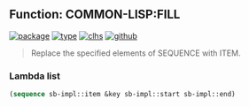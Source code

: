 ## Function: COMMON-LISP:FILL
[![package](https://img.shields.io/badge/Package-COMMON--LISP-5f9ea0.svg?style=social&colorA=999999)](../) [![type](https://img.shields.io/badge/Type-Function-5f9ea0.svg?style=social&colorA=999999)](../#function) [![clhs](https://img.shields.io/badge/CLHS-FILL-5f9ea0.svg?style=social&colorA=999999)](http://www.lispworks.com/documentation/HyperSpec/Body/f_fill.htm) [![github](https://img.shields.io/badge/GitHub-View_the_source-5f9ea0.svg?style=social&colorA=999999&logo=github)](https://github.com/sbcl/sbcl/blob/master/src/code/seq.lisp/) 

> Replace the specified elements of SEQUENCE with ITEM.

### Lambda list
```cl
(sequence sb-impl::item &key sb-impl::start sb-impl::end)
```
